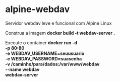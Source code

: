 # alpine-webdav
Servidor webdav leve e funcional com Alpine Linux

Construa a imagem
**docker build -t webdav-server .**

Execute o container
**docker run -d \
  -p 80:80 \
  -e WEBDAV_USERNAME=seuusuario \
  -e WEBDAV_PASSWORD=suasenha \
  -v /caminho/para/dados:/var/www/webdav \
  --name webdav \
  webdav-server**
